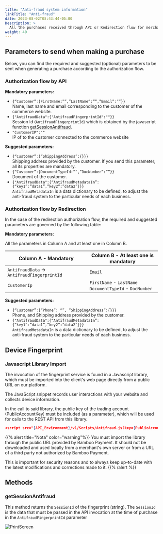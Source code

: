 ```yaml
---
title: "Anti-fraud system information"
linkTitle: "Anti-fraud"
date: 2023-08-02T08:43:44-05:00
Description: >
  All the purchases received through API or Redirection flow for merchants in the [Payments Facilitator]({{< ref "Concepts.md">}}#payfac-model) model, are evaluated by the anti-fraud system.
weight: 40
---
```




## Parameters to send when making a purchase
Below, you can find the required and suggested (optional) parameters to be sent when generating a purchase according to the authorization flow.

### Authorization flow by API

**Mandatory parameters:**

* `{“Customer”:{FirstName:””,”LastName”:””,”Email”:””}}`<br>Name, last name and email corresponding to the customer of the commerce website.
* `{"AntifraudData":{"AntifraudFingerprintId":""}}`<br>Session Id (`AntifraudFingerprintId`) which is obtained by the javascript function [getSessionAntifraud](#getsessionantifraud).
* `"CustomerIP":""`<br>IP of to the customer connected to the commerce website

**Suggested parameters:**

* `{“Customer”:{“ShippingAddress”:{}}}`<br>Shipping address provided by the customer. If you send this parameter, all its properties are mandatory.
* `{“Customer”:{DocumentTypeId:””,”DocNumber”:””}}`<br>Document of the customer.
* `{"AntifraudData":{“AntifraudMetadataIn”:{“key1”:”data1”,”key2”:”data2”}}}`<br>`AntifraudMetadataIn` is a data dictionary to be defined, to adjust the anti-fraud system to the particular needs of each business.

### Authorization flow by Redirection

In the case of the redirection authorization flow, the required and suggested parameters are governed by the following table:

**Mandatory parameters:**

All the parameters in Column A and at least one in Column B.


| Column A - Mandatory | Column B - At least one is mandatory |
|---------|----------|
| `AntifraudData` → `AntifraudFingerprintId` | `Email` |
| `CustomerIp` | `FirstName` - `LastName`<br>`DocumentTypeId` - `DocNumber` |

**Suggested parameters:**

* `{“Customer”:{“Phone”: “”, “ShippingAddress”:{}}}`<br>Phone, and Shipping address provided by the customer.
* `{"AntifraudData":{“AntifraudMetadataIn”:{“key1”:”data1”,”key2”:”data2”}}}`<br>`AntifraudMetadataIn` is a data dictionary to be defined, to adjust the anti-fraud system to the particular needs of each business.

## Device Fingerprint

### Javascript Library Import
The invocation of the fingerprint service is found in a Javascript library, which must be imported into the client's web page directly from a public URL on our platform.

The JavaScript snippet records user interactions with your website and collects device information. <br>

In the call to said library, the public key of the trading account (PublicAccountKey) must be included (as a parameter), which will be used for calls to the REST API from this library.

```json
<script src="{API_Environment}/v1/Scripts/Antifraud.js?key={PublicAccountKey}" type="text/javascript"></script> 
```

{{% alert title="Nota" color="warning"%}}
You must import the library through the public URL provided by Bamboo Payment. It should not be downloaded and used locally from a merchant's own server or from a URL of a third party not authorized by Bamboo Payment.

This is important for security reasons and to always keep up-to-date with the latest modifications and corrections made to it.
{{% /alert %}}

## Methods

### getSessionAntifraud
This method returns the `SessionId` of the fingerprint (string). The `SessionId` is the data that must be passed in the API invocation at the time of purchase in the `AntifraudFingerprintId` parameter

![PrintScreen](/assets/getSessionAntifraudFlow_en.png)
